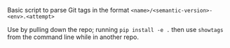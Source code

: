 Basic script to parse Git tags in the format `<name>/<semantic-version>-<env>.<attempt>`

Use by pulling down the repo; running `pip install -e .` then use `showtags` from the command line while in another repo.
